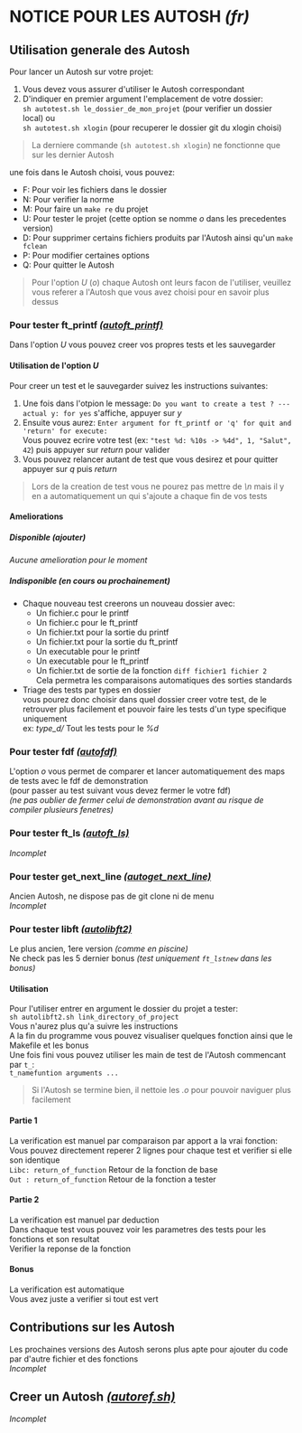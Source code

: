 **NOTICE POUR LES AUTOSH** *(fr)*
=================================
Utilisation generale des Autosh
---------------------------
Pour lancer un Autosh sur votre projet:

1. Vous devez vous assurer d'utiliser le Autosh correspondant  
2. D'indiquer en premier argument l'emplacement de votre dossier:  
`sh autotest.sh le_dossier_de_mon_projet` (pour verifier un dossier local) ou  
`sh autotest.sh xlogin` (pour recuperer le dossier git du xlogin choisi)  

> La derniere commande (`sh autotest.sh xlogin`) ne fonctionne que sur les dernier Autosh

une fois dans le Autosh choisi, vous pouvez:  

* F: Pour voir les fichiers dans le dossier
* N: Pour verifier la norme
* M: Pour faire un `make re` du projet
* U: Pour tester le projet (cette option se nomme *o* dans les precedentes version)
* D: Pour supprimer certains fichiers produits par l'Autosh ainsi qu'un `make fclean`
* P: Pour modifier certaines options
* Q: Pour quitter le Autosh

> Pour l'option *U* (*o*) chaque Autosh ont leurs facon de l'utiliser, veuillez vous referer a l'Autosh que vous avez choisi pour en savoir plus dessus

### Pour tester ft_printf [*(autoft_printf)*][autoft_printf]
Dans l'option *U* vous pouvez creer vos propres tests et les sauvegarder  

#### Utilisation de l'option *U*
Pour creer un test et le sauvegarder suivez les instructions suivantes:

1. Une fois dans l'otpion le message: `Do you want to create a test ? --- actual y: for yes` s'affiche, appuyer sur *y*
2. Ensuite vous aurez: `Enter argument for ft_printf or 'q' for quit and 'return' for execute:`  
Vous pouvez ecrire votre test (ex: `"test %d: %10s -> %4d", 1, "Salut", 42`) puis appuyer sur *return* pour valider
3. Vous pouvez relancer autant de test que vous desirez et pour quitter appuyer sur *q* puis *return*

> Lors de la creation de test vous ne pourez pas mettre de *\n* mais il y en a automatiquement un qui s'ajoute a chaque fin de vos tests

#### Ameliorations

##### Disponible *(ajouter)*
*Aucune amelioration pour le moment*

##### Indisponible *(en cours ou prochainement)*
* Chaque nouveau test creerons un nouveau dossier avec:  
    * Un fichier.c pour le printf
    * Un fichier.c pour le ft_printf
    * Un fichier.txt pour la sortie du printf
    * Un fichier.txt pour la sortie du ft_printf
    * Un executable pour le printf
    * Un executable pour le ft_printf
    * Un fichier.txt de sortie de la fonction `diff fichier1 fichier 2`  
Cela permetra les comparaisons automatiques des sorties standards
* Triage des tests par types en dossier  
vous pourez donc choisir dans quel dossier creer votre test, de le retrouver plus facilement et pouvoir faire les tests d'un type specifique uniquement  
ex: *type_d/* Tout les tests pour le *%d*

### Pour tester fdf [*(autofdf)*][autofdf]
L'option *o* vous permet de comparer et lancer automatiquement des maps de tests avec le fdf de demonstration  
(pour passer au test suivant vous devez fermer le votre fdf)  
*(ne pas oublier de fermer celui de demonstration avant au risque de compiler plusieurs fenetres)*

### Pour tester ft_ls [*(autoft_ls)*][autoft_ls]
*Incomplet*

### Pour tester get_next_line [*(autoget_next_line)*][autoget_next_line]
Ancien Autosh, ne dispose pas de git clone ni de menu  
*Incomplet*

### Pour tester libft [*(autolibft2)*][autolibft]
Le plus ancien, 1ere version *(comme en piscine)*  
Ne check pas les 5 dernier bonus *(test uniquement `ft_lstnew` dans les bonus)*  

#### Utilisation
Pour l'utiliser entrer en argument le dossier du projet a tester:  
`sh autolibft2.sh link_directory_of_project`  
Vous n'aurez plus qu'a suivre les instructions  
A la fin du programme vous pouvez visualiser quelques fonction ainsi que le Makefile et les bonus  
Une fois fini vous pouvez utiliser les main de test de l'Autosh commencant par `t_`:  
`t_namefuntion arguments ...`

> Si l'Autosh se termine bien, il nettoie les *.o* pour pouvoir naviguer plus facilement

#### Partie 1
La verification est manuel par comparaison par apport a la vrai fonction:  
Vous pouvez directement reperer 2 lignes pour chaque test et verifier si elle son identique  
`Libc: return_of_function` Retour de la fonction de base  
`Out : return_of_function` Retour de la fonction a tester

#### Partie 2
La verification est manuel par deduction  
Dans chaque test vous pouvez voir les parametres des tests pour les fonctions et son resultat  
Verifier la reponse de la fonction

#### Bonus
La verification est automatique  
Vous avez juste a verifier si tout est vert

Contributions sur les Autosh
----------------------------
Les prochaines versions des Autosh serons plus apte pour ajouter du code par d'autre fichier et des fonctions  
*Incomplet*

Creer un Autosh [*(autoref.sh)*][autoref]
---------------
*Incomplet*

[autoft_printf]: https://github.com/clegrand/autosh/tree/master/t_ft_printf "Lien vers le fichier autoft_printf.sh"
[autofdf]: https://github.com/clegrand/autosh/tree/master/t_fdf "Lien vers le fichier autofdf.sh"
[autoft_ls]: https://github.com/clegrand/autosh/tree/master/t_ft_ls "Lien vers le fichier autoft_ls.sh"
[autoget_next_line]: https://github.com/clegrand/autosh/tree/master/t_get_next_line "Lien vers le fichier autoget_next_line.sh"
[autolibft]: https://github.com/clegrand/autosh/tree/master/t_libft "Lien vers le fichier autolibft2.sh"
[autoref]: https://github.com/clegrand/autosh "Lien vers le fichier Autosh de reference"
